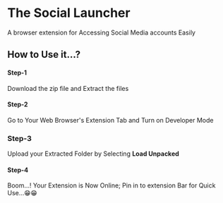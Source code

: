 # The Social Launcher

A browser extension for Accessing Social Media accounts Easily

## How to Use it...?

#### Step-1

Download the zip file and Extract the files

#### Step-2

Go to Your Web Browser's Extension Tab and Turn on Developer Mode

### Step-3

Upload your Extracted Folder by Selecting  **Load Unpacked**

#### Step-4

Boom...! Your Extension is Now Online; Pin in to extension Bar for Quick Use...😁😁
